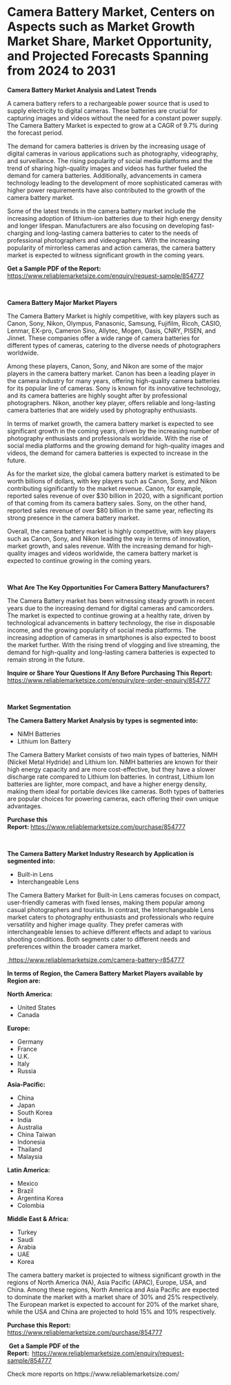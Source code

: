 <p><h1>Camera Battery Market, Centers on Aspects such as Market Growth Market Share, Market Opportunity, and Projected Forecasts Spanning from 2024 to 2031</h1></p><p><strong>Camera Battery Market Analysis and Latest Trends</strong></p>
<p><p>A camera battery refers to a rechargeable power source that is used to supply electricity to digital cameras. These batteries are crucial for capturing images and videos without the need for a constant power supply. The Camera Battery Market is expected to grow at a CAGR of 9.7% during the forecast period. </p><p>The demand for camera batteries is driven by the increasing usage of digital cameras in various applications such as photography, videography, and surveillance. The rising popularity of social media platforms and the trend of sharing high-quality images and videos has further fueled the demand for camera batteries. Additionally, advancements in camera technology leading to the development of more sophisticated cameras with higher power requirements have also contributed to the growth of the camera battery market.</p><p>Some of the latest trends in the camera battery market include the increasing adoption of lithium-ion batteries due to their high energy density and longer lifespan. Manufacturers are also focusing on developing fast-charging and long-lasting camera batteries to cater to the needs of professional photographers and videographers. With the increasing popularity of mirrorless cameras and action cameras, the camera battery market is expected to witness significant growth in the coming years.</p></p>
<p><strong>Get a Sample PDF of the Report:&nbsp;</strong> <a href="https://www.reliablemarketsize.com/enquiry/request-sample/854777">https://www.reliablemarketsize.com/enquiry/request-sample/854777</a></p>
<p>&nbsp;</p>
<p><strong>Camera Battery Major Market Players</strong></p>
<p><p>The Camera Battery Market is highly competitive, with key players such as Canon, Sony, Nikon, Olympus, Panasonic, Samsung, Fujifilm, Ricoh, CASIO, Lenmar, EX-pro, Cameron Sino, Allytec, Mogen, Oasis, CNRY, PISEN, and Jinnet. These companies offer a wide range of camera batteries for different types of cameras, catering to the diverse needs of photographers worldwide.</p><p>Among these players, Canon, Sony, and Nikon are some of the major players in the camera battery market. Canon has been a leading player in the camera industry for many years, offering high-quality camera batteries for its popular line of cameras. Sony is known for its innovative technology, and its camera batteries are highly sought after by professional photographers. Nikon, another key player, offers reliable and long-lasting camera batteries that are widely used by photography enthusiasts.</p><p>In terms of market growth, the camera battery market is expected to see significant growth in the coming years, driven by the increasing number of photography enthusiasts and professionals worldwide. With the rise of social media platforms and the growing demand for high-quality images and videos, the demand for camera batteries is expected to increase in the future.</p><p>As for the market size, the global camera battery market is estimated to be worth billions of dollars, with key players such as Canon, Sony, and Nikon contributing significantly to the market revenue. Canon, for example, reported sales revenue of over $30 billion in 2020, with a significant portion of that coming from its camera battery sales. Sony, on the other hand, reported sales revenue of over $80 billion in the same year, reflecting its strong presence in the camera battery market.</p><p>Overall, the camera battery market is highly competitive, with key players such as Canon, Sony, and Nikon leading the way in terms of innovation, market growth, and sales revenue. With the increasing demand for high-quality images and videos worldwide, the camera battery market is expected to continue growing in the coming years.</p></p>
<p>&nbsp;</p>
<p><strong>What Are The Key Opportunities For Camera Battery Manufacturers?</strong></p>
<p><p>The Camera Battery market has been witnessing steady growth in recent years due to the increasing demand for digital cameras and camcorders. The market is expected to continue growing at a healthy rate, driven by technological advancements in battery technology, the rise in disposable income, and the growing popularity of social media platforms. The increasing adoption of cameras in smartphones is also expected to boost the market further. With the rising trend of vlogging and live streaming, the demand for high-quality and long-lasting camera batteries is expected to remain strong in the future.</p></p>
<p><strong>Inquire or Share Your Questions If Any Before Purchasing This Report:</strong> <a href="https://www.reliablemarketsize.com/enquiry/pre-order-enquiry/854777">https://www.reliablemarketsize.com/enquiry/pre-order-enquiry/854777</a></p>
<p>&nbsp;</p>
<p><strong>Market Segmentation</strong></p>
<p><strong>The Camera Battery Market Analysis by types is segmented into:</strong></p>
<p><ul><li>NiMH Batteries</li><li>Lithium Ion Battery</li></ul></p>
<p><p>The Camera Battery Market consists of two main types of batteries, NiMH (Nickel Metal Hydride) and Lithium Ion. NiMH batteries are known for their high energy capacity and are more cost-effective, but they have a slower discharge rate compared to Lithium Ion batteries. In contrast, Lithium Ion batteries are lighter, more compact, and have a higher energy density, making them ideal for portable devices like cameras. Both types of batteries are popular choices for powering cameras, each offering their own unique advantages.</p></p>
<p><strong>Purchase this Report:&nbsp;</strong><a href="https://www.reliablemarketsize.com/purchase/854777">https://www.reliablemarketsize.com/purchase/854777</a></p>
<p>&nbsp;</p>
<p><strong>The Camera Battery Market Industry Research by Application is segmented into:</strong></p>
<p><ul><li>Built-in Lens</li><li>Interchangeable Lens</li></ul></p>
<p><p>The Camera Battery Market for Built-in Lens cameras focuses on compact, user-friendly cameras with fixed lenses, making them popular among casual photographers and tourists. In contrast, the Interchangeable Lens market caters to photography enthusiasts and professionals who require versatility and higher image quality. They prefer cameras with interchangeable lenses to achieve different effects and adapt to various shooting conditions. Both segments cater to different needs and preferences within the broader camera market.</p></p>
<p><a href="https://www.reliablemarketsize.com/camera-battery-r854777">&nbsp;https://www.reliablemarketsize.com/camera-battery-r854777</a></p>
<p><strong>In terms of Region, the Camera Battery Market Players available by Region are:</strong></p>
<p>
    <p> <strong> North America: </strong>
        <ul>
            <li>United States</li>
            <li>Canada</li>
        </ul>
        </p> 
    <p> <strong> Europe: </strong>
        <ul>
            <li>Germany</li>
            <li>France</li>
            <li>U.K.</li>
            <li>Italy</li>
            <li>Russia</li>
        </ul>
        </p> 
    <p> <strong> Asia-Pacific: </strong>
        <ul>
            <li>China</li>
            <li>Japan</li>
            <li>South Korea</li>
            <li>India</li>
            <li>Australia</li>
            <li>China Taiwan</li>
            <li>Indonesia</li>
            <li>Thailand</li>
            <li>Malaysia</li>
        </ul>
        </p> 
    <p> <strong> Latin America: </strong>
        <ul>
            <li>Mexico</li>
            <li>Brazil</li>
            <li>Argentina Korea</li>
            <li>Colombia</li>
        </ul>
        </p> 
    <p> <strong> Middle East & Africa: </strong>
        <ul>
            <li>Turkey</li>
            <li>Saudi</li>
            <li>Arabia</li>
            <li>UAE</li>
            <li>Korea</li>
        </ul>
    </p>
    </p>
<p><p>The camera battery market is projected to witness significant growth in the regions of North America (NA), Asia Pacific (APAC), Europe, USA, and China. Among these regions, North America and Asia Pacific are expected to dominate the market with a market share of 30% and 25% respectively. The European market is expected to account for 20% of the market share, while the USA and China are projected to hold 15% and 10% respectively.</p></p>
<p><strong>Purchase this Report: </strong><a href="https://www.reliablemarketsize.com/purchase/854777">https://www.reliablemarketsize.com/purchase/854777</a></p>
<p>&nbsp;<strong>Get a Sample PDF of the Report:&nbsp;&nbsp;</strong><a href="https://www.reliablemarketsize.com/enquiry/request-sample/854777">https://www.reliablemarketsize.com/enquiry/request-sample/854777</a></p>
<p><strong></strong></p>
<p>Check more reports on https://www.reliablemarketsize.com/</p>